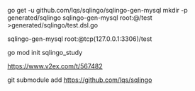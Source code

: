 go get -u github.com/lqs/sqlingo/sqlingo-gen-mysql
mkdir -p generated/sqlingo 
sqlingo-gen-mysql root:@/test >generated/sqlingo/test.dsl.go

sqlingo-gen-mysql root:@tcp(127.0.0.1:3306)/test 

go mod init sqlingo_study

https://www.v2ex.com/t/567482

git submodule add https://github.com/lqs/sqlingo

